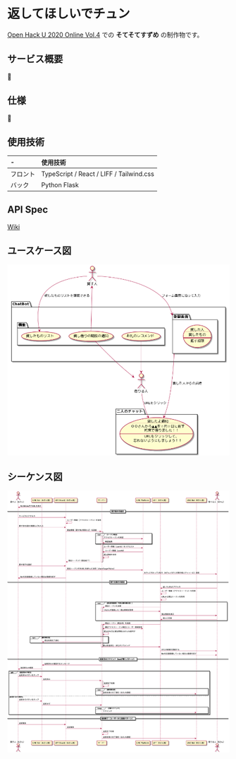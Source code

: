 # 返してほしいでチュン
[Open Hack U 2020 Online Vol.4](https://hacku.connpass.com/event/201528/)
での **そてそてすずめ** の制作物です。

## サービス概要
🚧

## 仕様
🚧

## 使用技術
|  - | 使用技術 |
|:--|:--|
|フロント| TypeScript / React / LIFF / Tailwind.css |
|バック  | Python Flask |


## API Spec
[Wiki](https://github.com/mayu-snba19/hacku-vol4/wiki/API-Document)
## ユースケース図
![usecase](/ImageUML/usecase.png)

## シーケンス図
![sequence figure](/ImageUML/sequence.png)
